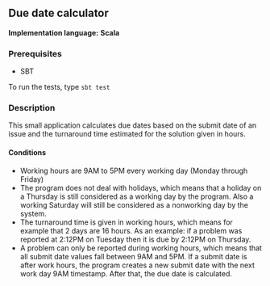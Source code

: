 ## Due date calculator

**Implementation language:** __Scala__


### Prerequisites
* SBT

To run the tests, type `sbt test`

### Description

This small application calculates due dates based on the submit date of an issue and
the turnaround time estimated for the solution given in hours.

#### Conditions

* Working hours are 9AM to 5PM every working day (Monday through Friday)
* The program does not deal with holidays, which means that a holiday on a Thursday is still
considered as a working day by the program. Also a working Saturday will still be considered as
a nonworking day by the system.
* The turnaround time is given in working hours, which means for example that 2 days are 16
hours. As an example: if a problem was reported at 2:12PM on Tuesday then it is due by
2:12PM on Thursday.
* A problem can only be reported during working hours, which means that all submit date values
fall between 9AM and 5PM. If a submit date is after work hours, the program creates a new submit date
with the next work day 9AM timestamp. After that, the due date is calculated.